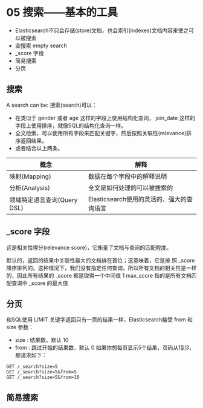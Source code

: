 # 05 搜索——基本的工具

- Elasticsearch不只会存储(store)文档，也会索引(indexes)文档内容来使之可以被搜索
- 空搜索 empty search
- \_score 字段
- 简易搜索
- 分页

## 搜索

A search can be: 搜索(search)可以：
- 在类似于 gender 或者 age 这样的字段上使用结构化查询， join_date 这样的字段上使用排序，就像SQL的结构化查询一样。
- 全文检索，可以使用所有字段来匹配关键字，然后按照关联性(relevance)排序返回结果。
- 或者结合以上两条。


|概念|解释|
|---|---|
|映射(Mapping) |数据在每个字段中的解释说明
|分析(Analysis) |全文是如何处理的可以被搜索的
|领域特定语言查询(Query DSL)| Elasticsearch使用的灵活的、强大的查询语言


## \_score 字段

这是相关性得分(relevance score)，它衡量了文档与查询的匹配程度。

默认的，返回的结果中关联性最大的文档排在首位；这意味着，它是按
照 _score 降序排列的。这种情况下，我们没有指定任何查询，所以所有文档的相关性是一样
的，因此所有结果的 _score 都是取得一个中间值 1
max_score 指的是所有文档匹配查询中 _score 的最大值

## 分页

和SQL使用 LIMIT 关键字返回只有一页的结果一样，Elasticsearch接受 from 和 size 参数：
- size : 结果数，默认 10
- from : 跳过开始的结果数，默认 0
如果你想每页显示5个结果，页码从1到3，那请求如下：

```http
GET /_search?size=5
GET /_search?size=5&from=5
GET /_search?size=5&from=10
```

## 简易搜索

